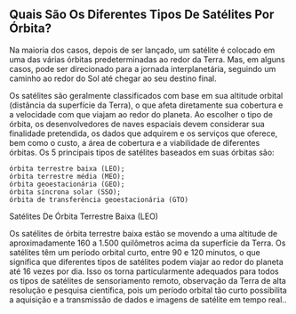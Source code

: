 ## Quais São Os Diferentes Tipos De Satélites Por Órbita?

Na maioria dos casos, depois de ser lançado, um satélite é colocado em uma das várias órbitas predeterminadas ao redor da Terra. Mas, em alguns casos, pode ser direcionado para a jornada interplanetária, seguindo um caminho ao redor do Sol até chegar ao seu destino final.

Os satélites são geralmente classificados com base em sua altitude orbital (distância da superfície da Terra), o que afeta diretamente sua cobertura e a velocidade com que viajam ao redor do planeta. Ao escolher o tipo de órbita, os desenvolvedores de naves espaciais devem considerar sua finalidade pretendida, os dados que adquirem e os serviços que oferece, bem como o custo, a área de cobertura e a viabilidade de diferentes órbitas. Os 5 principais tipos de satélites baseados em suas órbitas são:

    órbita terrestre baixa (LEO);
    órbita terrestre média (MEO);
    órbita geoestacionária (GEO);
    órbita síncrona solar (SSO);
    órbita de transferência geoestacionária (GTO)

Satélites De Órbita Terrestre Baixa (LEO)

Os satélites de órbita terrestre baixa estão se movendo a uma altitude de aproximadamente 160 a 1.500 quilômetros acima da superfície da Terra. Os satélites têm um período orbital curto, entre 90 e 120 minutos, o que significa que diferentes tipos de satélites podem viajar ao redor do planeta até 16 vezes por dia. Isso os torna particularmente adequados para todos os tipos de satélites de sensoriamento remoto, observação da Terra de alta resolução e pesquisa científica, pois um período orbital tão curto possibilita a aquisição e a transmissão de dados e imagens de satélite em tempo real..
